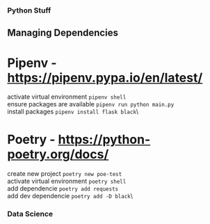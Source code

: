 ### Python Stuff

## Managing Dependencies

# Pipenv - https://pipenv.pypa.io/en/latest/

activate virtual environment `pipenv shell`\
ensure packages are available `pipenv run python main.py`\
install packages `pipenv install flask black`\

# Poetry - https://python-poetry.org/docs/
create new project `poetry new poe-test`\
activate virtual environment `poetry shell`\
add dependencie `poetry add requests`\
add dev dependencie `poetry add -D black`\

### Data Science

